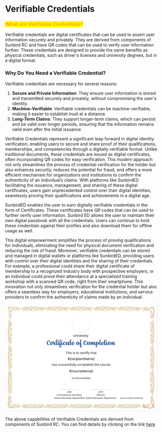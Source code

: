 # Verifiable Credentials

### <mark style="color:orange;">What are Verifiable Credentials?</mark>

Verifiable credentials are digital certificates that can be used to assert user information securely and privately. They are derived from components of Sunbird RC and have QR codes that can be used to verify user information further. These credentials are designed to provide the same benefits as physical credentials, such as driver's licenses and university degrees, but in a digital format.

### Why Do You Need a Verifiable Credential?

Verifiable credentials are necessary for several reasons:

1. **Secure and Private Information**: They ensure user information is stored and transmitted securely and privately, without compromising the user's identity.
2. **Machine-Verifiable**: Verifiable credentials can be machine-verifiable, making it easier to establish trust at a distance.
3. **Long-Term Claims**: They support longer-term claims, which can persist and be valid over longer periods, ensuring that the information remains valid even after the initial issuance

Verifiable Credentials represent a significant leap forward in digital identity verification, enabling users to secure and share proof of their qualifications, memberships, and competencies through a digitally verifiable format. Unlike traditional documents, these credentials are issued as digital certificates, often incorporating QR codes for easy verification. This modern approach not only streamlines the process of credential verification for the holder but also enhances security, reduces the potential for fraud, and offers a more efficient mechanism for organizations and institutions to confirm the authenticity of an individual’s claims. With platforms like SunbirdED facilitating the issuance, management, and sharing of these digital certificates, users gain unprecedented control over their digital identities, seamlessly proving their qualifications and achievements in a digital age.

SunbirdED enables the user to earn digitally verifiable credentials in the form of Certificates. These certificates have QR codes that can be used to further verify user information. Sunbird ED allows the user to maintain their own digital passbook with all the credentials. Users can continue to hold these credentials against their profiles and also download them for offline usage as well.

This digital empowerment simplifies the process of proving qualifications for individuals, eliminating the need for physical document verification and reducing the risk of fraud. Moreover, verifiable credentials can be stored and managed in digital wallets or platforms like SunbirdED, providing users with control over their digital identities and the sharing of their credentials. For example, a professional could share their digital certificate of membership to a recognized industry body with prospective employers, or an individual could prove their attendance at a specialized training workshop with a scanned QR code, right from their smartphone. This innovation not only streamlines verification for the credential holder but also offers a seamless way for employers, educational institutions, and service providers to confirm the authenticity of claims made by an individual.





![Digital Certificate](<../../.gitbook/assets/Screenshot 2022-03-30 at 3.38.34 PM.png>)

The above capabilities of Verifiable Credentials are derived from components of Sunbird RC. You can find details by clicking on the link [here](product-and-developers-guide/verifiable-credentials.md)
